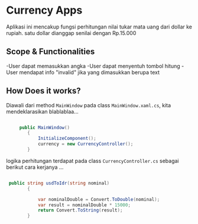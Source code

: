 ﻿# Currency Apps
Aplikasi ini mencakup fungsi perhitungan nilai tukar mata uang dari dollar ke rupiah. satu dollar dianggap senilai dengan Rp.15.000

## Scope & Functionalities
-User dapat memasukkan angka
-User dapat menyentuh tombol hitung
-User mendapat info "invalid" jika yang dimasukkan berupa text

## How Does it works?

Diawali dari method `MainWindow` pada class `MainWindow.xaml.cs`, kita mendeklarasikan blablablaa... 

```csharp

     public MainWindow()
        {
            InitializeComponent();
            currency = new CurrencyController();
        }
```

logika perhitungan terdapat pada class `CurrencyController.cs` sebagai berikut cara kerjanya ...

```csharp

 public string usdToIdr(string nominal)
        {

            var nominalDouble = Convert.ToDouble(nominal);
            var result = nominalDouble * 15000;
            return Convert.ToString(result);
        }
```